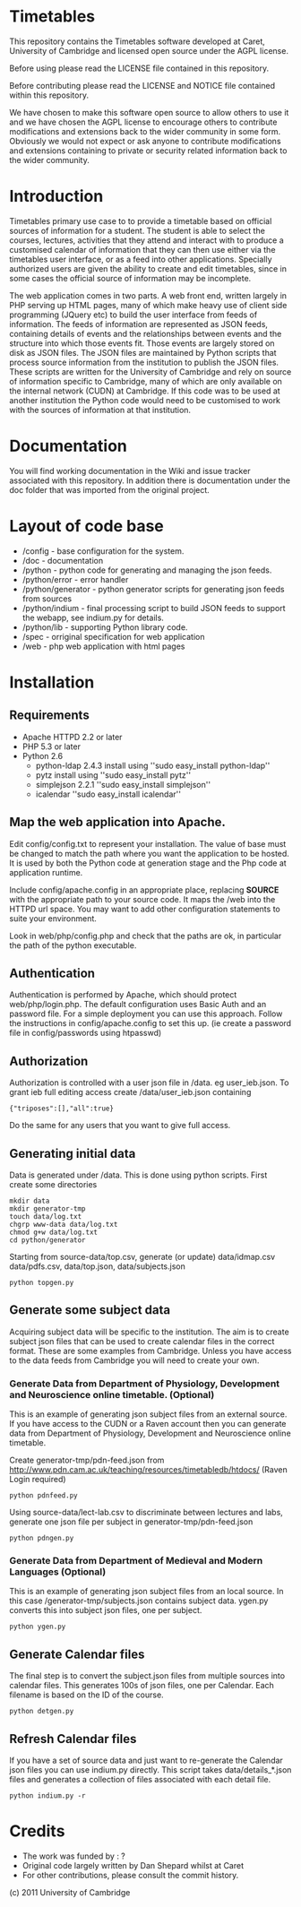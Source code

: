 # Timetables

This repository contains the Timetables software developed at Caret, University of Cambridge and licensed open source under the AGPL license. 

Before using please read the LICENSE file contained in this repository.

Before contributing please read the LICENSE and NOTICE file contained within this repository.

We have chosen to make this software open source to allow others to use it and we have chosen the AGPL license to encourage others to contribute modifications and extensions back to the wider community in some form. Obviously we would not expect or ask anyone to contribute modifications and extensions containing to private or security related information back to the wider community.

# Introduction

Timetables primary use case to to provide a timetable based on official sources of information for a student. The student is able to select the courses, lectures, activities that they attend and interact with to produce a customised calendar of information that they can then use either via the timetables user interface, or as a feed into other applications. Specially authorized users are given the ability to create and edit timetables, since in some cases the official source of information may be incomplete.

The web application comes in two parts. A web front end, written largely in PHP serving up HTML pages, many of which make heavy use of client side programming (JQuery etc) to build the user interface from feeds of information. The feeds of information are represented as JSON feeds, containing details of events and the relationships between events and the structure into which those events fit. Those events are largely stored on disk as JSON files. The JSON files are maintained by Python scripts that process source information from the institution to publish the JSON files. These scripts are written for the University of Cambridge and rely on source of information specific to Cambridge, many of which are only available on the internal network (CUDN) at Cambridge. If this code was to be used at another institution the Python code would need to be customised to work with the sources of information at that institution.


# Documentation

You will find working documentation in the Wiki and issue tracker associated with this repository. In addition there is documentation under the doc folder that was imported from the original project.

# Layout of code base

* /config - base configuration for the system.
* /doc - documentation
* /python - python code for generating and managing the json feeds.
* /python/error - error handler
* /python/generator - python generator scripts for generating json feeds from sources
* /python/indium - final processing script to build JSON feeds to support the webapp, see indium.py for details.
* /python/lib - supporting Python library code.
* /spec - orriginal specification for web application
* /web - php web application with html pages


# Installation

## Requirements

* Apache HTTPD 2.2 or later
* PHP 5.3 or later
* Python 2.6
    * python-ldap 2.4.3 install using  ''sudo easy_install python-ldap''
    * pytz install using ''sudo easy_install pytz''
    * simplejson 2.2.1 ''sudo easy_install simplejson''
    * icalendar ''sudo easy_install icalendar''

## Map the web application into Apache.

Edit config/config.txt to represent your installation. The value of base must be changed to match the path where you want the application to be hosted. It is used by both the Python code at generation stage and the Php code at application runtime.

Include config/apache.config in an appropriate place, replacing __SOURCE__ with the appropriate path to your source code. It maps the /web into the HTTPD url space. You may want to add other configuration statements to suite your environment.

Look in web/php/config.php and check that the paths are ok, in particular the path of the python executable.

## Authentication

Authentication is performed by Apache, which should protect web/php/login.php. The default configuration uses Basic Auth and an password file. For a simple deployment you can use this approach. Follow the instructions in config/apache.config to set this up. (ie create a password file in config/passwords using htpasswd)

## Authorization

Authorization is controlled with a user json file in /data. eg user_ieb.json. To grant ieb full editing access create /data/user_ieb.json containing

    {"triposes":[],"all":true}

Do the same for any users that you want to give full access.


## Generating initial data

Data is generated under /data. This is done using python scripts.
First create some directories

    mkdir data
    mkdir generator-tmp
    touch data/log.txt
    chgrp www-data data/log.txt
    chmod g+w data/log.txt
    cd python/generator

Starting from source-data/top.csv, generate (or update) data/idmap.csv data/pdfs.csv, data/top.json, data/subjects.json

    python topgen.py


## Generate some subject data

Acquiring subject data will be specific to the institution. The aim is to create subject json files that can be used to create calendar files in the correct format. These are some examples from Cambridge. Unless you have access to the data feeds from Cambridge you will need to create your own.

### Generate Data from Department of Physiology, Development and Neuroscience online timetable. (Optional)

This is an example of generating json subject files from an external source. If you have access to the CUDN or a Raven account then you can generate data from Department of Physiology, Development and Neuroscience online timetable.

Create generator-tmp/pdn-feed.json from http://www.pdn.cam.ac.uk/teaching/resources/timetabledb/htdocs/ (Raven Login required)

    python pdnfeed.py

Using source-data/lect-lab.csv to discriminate between lectures and labs, generate one json file per subject in generator-tmp/pdn-feed.json

    python pdngen.py

### Generate Data from Department of Medieval and Modern Languages (Optional)

This is an example of generating json subject files from an local source. In this case /generator-tmp/subjects.json contains subject data. ygen.py converts this into subject json files, one per subject.

    python ygen.py


## Generate Calendar files

The final step is to convert the subject.json files from multiple sources into calendar files. This generates 100s of json files, one per Calendar. Each filename is based on the ID of the course.

    python detgen.py


## Refresh Calendar files

If you have a set of source data and just want to re-generate the Calendar json files you can use indium.py directly. This script takes data/details_*.json files and generates a collection of files associated with each detail file.

    python indium.py -r





# Credits

* The work was funded by : ?
* Original code largely written by Dan Shepard whilst at Caret
* For other contributions, please consult the commit history.

(c) 2011 University of Cambridge


